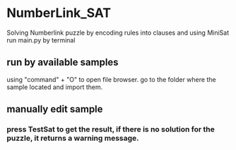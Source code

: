 # NumberLink_SAT
Solving Numberlink puzzle by encoding rules into clauses and using MiniSat
run main.py by terminal
## run by available samples
  using "command" + "O" to open file browser. go to the folder where the sample located and import them. 
## manually edit sample

### press TestSat to get the result, if there is no solution for the puzzle, it returns a warning message. 

   
